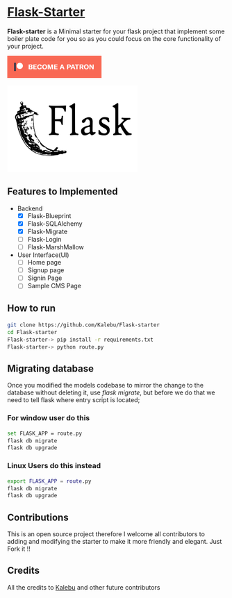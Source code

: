 # [Flask-Starter](#)

**Flask-starter** is a Minimal starter for your flask project that implement some boiler plate code for you so as you could focus on the core functionality of your project.

[![Become a patron](pictures/become_a_patron_button.png)](https://www.patreon.com/kalebujordan)

<img src="flask.webp" width="300" height="200">

## Features to Implemented

- Backend
  - [x] Flask-Blueprint
  - [x] Flask-SQLAlchemy
  - [x] Flask-Migrate
  - [ ] Flask-Login
  - [ ] Flask-MarshMallow

- User Interface(UI)
  - [ ] Home page
  - [ ] Signup page
  - [ ] Signin Page
  - [ ] Sample CMS Page

## How to run

```bash
git clone https://github.com/Kalebu/Flask-starter
cd Flask-starter
Flask-starter-> pip install -r requirements.txt
Flask-starter-> python route.py
```


## Migrating database 
Once you modified the models codebase to mirror the change to the database without deleting it, use *flask migrate*, but before we do that we need to tell flask where entry script is located;

### For window user do this

```bash
set FLASK_APP = route.py
flask db migrate
flask db upgrade
```
### Linux Users do this instead

```bash
export FLASK_APP = route.py
flask db migrate
flask db upgrade
```

## Contributions

This is an open source project therefore I welcome all contributors to adding and modifying the starter to make it more friendly and elegant. Just Fork it !!

## Credits

All the credits to [Kalebu](https://github.com/kalebu) and other future contributors
